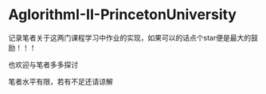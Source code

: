 # AglorithmI-II-PrincetonUniversity
记录笔者关于这两门课程学习中作业的实现，如果可以的话点个star便是最大的鼓励！！！

也欢迎与笔者多多探讨

笔者水平有限，若有不足还请谅解
